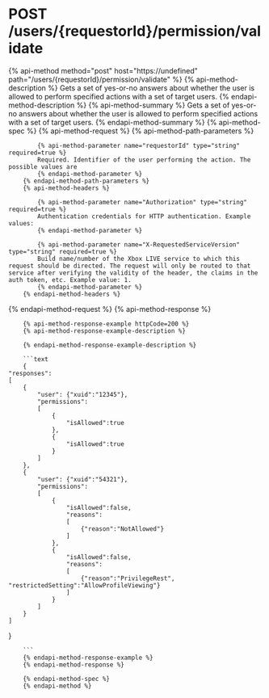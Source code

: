 # POST /users/{requestorId}/permission/validate

{% api-method method="post" host="https://undefined" path="/users/{requestorId}/permission/validate" %}
        {% api-method-description %}
        Gets a set of yes-or-no answers about whether the user is allowed to perform specified actions with a set of target users.
        {% endapi-method-description %}
        {% api-method-summary %}
        Gets a set of yes-or-no answers about whether the user is allowed to perform specified actions with a set of target users.
        {% endapi-method-summary %}
        {% api-method-spec %}
        {% api-method-request %}
        {% api-method-path-parameters %}
        
            {% api-method-parameter name="requestorId" type="string" required=true %}
            Required. Identifier of the user performing the action. The possible values are 
            {% endapi-method-parameter %}
        {% endapi-method-path-parameters %}
        {% api-method-headers %}
        
            {% api-method-parameter name="Authorization" type="string" required=true %}
            Authentication credentials for HTTP authentication. Example values: 
            {% endapi-method-parameter %}

            {% api-method-parameter name="X-RequestedServiceVersion" type="string" required=true %}
            Build name/number of the Xbox LIVE service to which this request should be directed. The request will only be routed to that service after verifying the validity of the header, the claims in the auth token, etc. Example value: 1.
            {% endapi-method-parameter %}
        {% endapi-method-headers %}
{% endapi-method-request %}
        {% api-method-response %}
        
        {% api-method-response-example httpCode=200 %}
        {% api-method-response-example-description %}
        
        {% endapi-method-response-example-description %}
        
        ```text
        {
    "responses":
    [
        {
            "user": {"xuid":"12345"},
            "permissions":
            [
                {
                    "isAllowed":true
                },
                {
                    "isAllowed":true
                }
            ]
        },
        {
            "user": {"xuid":"54321"},
            "permissions":
            [
                {
                    "isAllowed":false,
                    "reasons":
                    [
                        {"reason":"NotAllowed"}
                    ]
                },
                {
                    "isAllowed":false,
                    "reasons":
                    [
                        {"reason":"PrivilegeRest", "restrictedSetting":"AllowProfileViewing"}
                    ]
                }
            ]
        }
    ]
}

        ```
        {% endapi-method-response-example %}
        {% endapi-method-response %}
        
        {% endapi-method-spec %}
        {% endapi-method %}